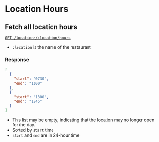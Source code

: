 # Location Hours

## Fetch all location hours

[`GET /locations/:location/hours`](https://beaver-eats-backend-demo.fly.dev/locations/Deli/hours)

- `:location` is the name of the restaurant

### Response

```json
[
  {
    "start": "0730",
    "end": "1100"
  },
  {
    "start": "1300",
    "end": "1845"
  }
]
```

- This list may be empty, indicating that the location may no longer open for the day.
- Sorted by `start` time
- `start` and `end` are in 24-hour time

